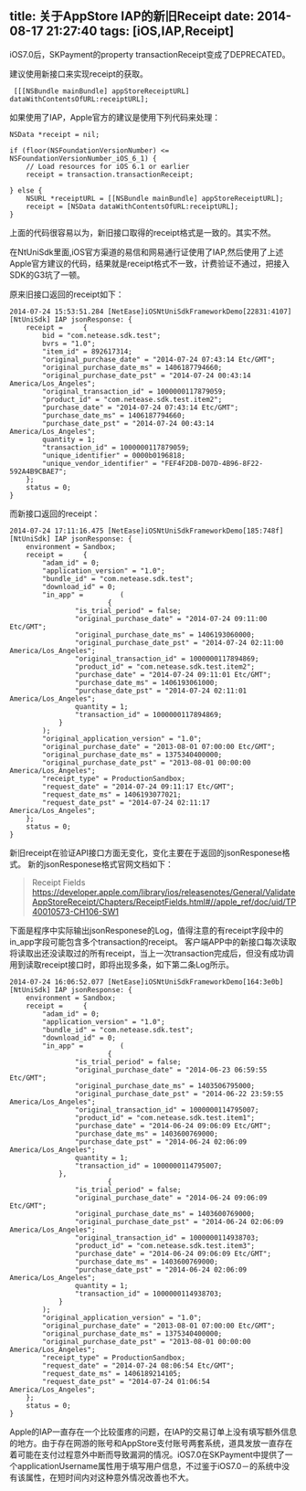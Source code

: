 title: 关于AppStore IAP的新旧Receipt 
date: 2014-08-17 21:27:40
tags: [iOS,IAP,Receipt]
---

iOS7.0后，SKPayment的property transactionReceipt变成了DEPRECATED。

建议使用新接口来实现receipt的获取。

	 [[[NSBundle mainBundle] appStoreReceiptURL] dataWithContentsOfURL:receiptURL];

如果使用了IAP，Apple官方的建议是使用下列代码来处理：

    NSData *receipt = nil;
    
    if (floor(NSFoundationVersionNumber) <= NSFoundationVersionNumber_iOS_6_1) {
        // Load resources for iOS 6.1 or earlier
        receipt = transaction.transactionReceipt;
        
    } else {
        NSURL *receiptURL = [[NSBundle mainBundle] appStoreReceiptURL];
        receipt = [NSData dataWithContentsOfURL:receiptURL];
    }

上面的代码很容易以为，新旧接口取得的receipt格式是一致的。其实不然。

 <!-- more --> 

在NtUniSdk里面,iOS官方渠道的易信和网易通行证使用了IAP,然后使用了上述Apple官方建议的代码，结果就是receipt格式不一致，计费验证不通过，把接入SDK的G3坑了一顿。

原来旧接口返回的receipt如下：

	2014-07-24 15:53:51.284 [NetEase]iOSNtUniSdkFrameworkDemo[22831:4107] [NtUniSdk] IAP jsonResponse: {
    	receipt =     {
        	bid = "com.netease.sdk.test";
        	bvrs = "1.0";
        	"item_id" = 892617314;
        	"original_purchase_date" = "2014-07-24 07:43:14 Etc/GMT";
        	"original_purchase_date_ms" = 1406187794660;
        	"original_purchase_date_pst" = "2014-07-24 00:43:14 America/Los_Angeles";
        	"original_transaction_id" = 1000000117879059;
        	"product_id" = "com.netease.sdk.test.item2";
        	"purchase_date" = "2014-07-24 07:43:14 Etc/GMT";
        	"purchase_date_ms" = 1406187794660;
        	"purchase_date_pst" = "2014-07-24 00:43:14 America/Los_Angeles";
        	quantity = 1;
        	"transaction_id" = 1000000117879059;
        	"unique_identifier" = 0000b0196818;
        	"unique_vendor_identifier" = "FEF4F2DB-D07D-4B96-8F22-592A4B9CBAE7";
    	};
    	status = 0;
	}

而新接口返回的receipt：

	2014-07-24 17:11:16.475 [NetEase]iOSNtUniSdkFrameworkDemo[185:748f] [NtUniSdk] IAP jsonResponse: {
    	environment = Sandbox;
    	receipt =     {
        	"adam_id" = 0;
        	"application_version" = "1.0";
        	"bundle_id" = "com.netease.sdk.test";
        	"download_id" = 0;
        	"in_app" =         (
                        	{
                	"is_trial_period" = false;
                	"original_purchase_date" = "2014-07-24 09:11:00 Etc/GMT";
                	"original_purchase_date_ms" = 1406193060000;
                	"original_purchase_date_pst" = "2014-07-24 02:11:00 America/Los_Angeles";
                	"original_transaction_id" = 1000000117894869;
                	"product_id" = "com.netease.sdk.test.item2";
                	"purchase_date" = "2014-07-24 09:11:01 Etc/GMT";
                	"purchase_date_ms" = 1406193061000;
                	"purchase_date_pst" = "2014-07-24 02:11:01 America/Los_Angeles";
                	quantity = 1;
                	"transaction_id" = 1000000117894869;
            	}
        	);
        	"original_application_version" = "1.0";
        	"original_purchase_date" = "2013-08-01 07:00:00 Etc/GMT";
        	"original_purchase_date_ms" = 1375340400000;
        	"original_purchase_date_pst" = "2013-08-01 00:00:00 America/Los_Angeles";
        	"receipt_type" = ProductionSandbox;
        	"request_date" = "2014-07-24 09:11:17 Etc/GMT";
        	"request_date_ms" = 1406193077021;
        	"request_date_pst" = "2014-07-24 02:11:17 America/Los_Angeles";
    	};
    	status = 0;
	}

新旧receipt在验证API接口方面无变化，变化主要在于返回的jsonResponese格式。
新的jsonResponese格式官网文档如下：
>Receipt Fields
>https://developer.apple.com/library/ios/releasenotes/General/ValidateAppStoreReceipt/Chapters/ReceiptFields.html#//apple_ref/doc/uid/TP40010573-CH106-SW1

下面是程序中实际输出jsonResponese的Log，值得注意的有receipt字段中的in_app字段可能包含多个transaction的receipt。
客户端APP中的新接口每次读取将读取出还没读取过的所有receipt，当上一次transaction完成后，但没有成功调用到读取receipt接口时，即将出现多条，如下第二条Log所示。

	2014-07-24 16:06:52.077 [NetEase]iOSNtUniSdkFrameworkDemo[164:3e0b] [NtUniSdk] IAP jsonResponse: {
    	environment = Sandbox;
    	receipt =     {
        	"adam_id" = 0;
        	"application_version" = "1.0";
        	"bundle_id" = "com.netease.sdk.test";
        	"download_id" = 0;
        	"in_app" =         (
            	            {
                	"is_trial_period" = false;
                	"original_purchase_date" = "2014-06-23 06:59:55 Etc/GMT";
                	"original_purchase_date_ms" = 1403506795000;
                	"original_purchase_date_pst" = "2014-06-22 23:59:55 America/Los_Angeles";
                	"original_transaction_id" = 1000000114795007;
                	"product_id" = "com.netease.sdk.test.item1";
                	"purchase_date" = "2014-06-24 09:06:09 Etc/GMT";
                	"purchase_date_ms" = 1403600769000;
                	"purchase_date_pst" = "2014-06-24 02:06:09 America/Los_Angeles";
                	quantity = 1;
                	"transaction_id" = 1000000114795007;
            	},
                	        {
                	"is_trial_period" = false;
                	"original_purchase_date" = "2014-06-24 09:06:09 Etc/GMT";
                	"original_purchase_date_ms" = 1403600769000;
                	"original_purchase_date_pst" = "2014-06-24 02:06:09 America/Los_Angeles";
                	"original_transaction_id" = 1000000114938703;
                	"product_id" = "com.netease.sdk.test.item3";
                	"purchase_date" = "2014-06-24 09:06:09 Etc/GMT";
                	"purchase_date_ms" = 1403600769000;
                	"purchase_date_pst" = "2014-06-24 02:06:09 America/Los_Angeles";
                	quantity = 1;
                	"transaction_id" = 1000000114938703;
            	}
        	);
        	"original_application_version" = "1.0";
        	"original_purchase_date" = "2013-08-01 07:00:00 Etc/GMT";
        	"original_purchase_date_ms" = 1375340400000;
        	"original_purchase_date_pst" = "2013-08-01 00:00:00 America/Los_Angeles";
        	"receipt_type" = ProductionSandbox;
        	"request_date" = "2014-07-24 08:06:54 Etc/GMT";
        	"request_date_ms" = 1406189214105;
        	"request_date_pst" = "2014-07-24 01:06:54 America/Los_Angeles";
   		};
    	status = 0;
	}

Apple的IAP一直存在一个比较蛋疼的问题，在IAP的交易订单上没有填写额外信息的地方。由于存在网游的账号和AppStore支付账号两套系统，道具发放一直存在着可能在支付过程意外中断而导致漏洞的情况。iOS7.0在SKPayment中提供了一个applicationUsername属性用于填写用户信息，不过鉴于iOS7.0－的系统中没有该属性，在短时间内对这种意外情况改善也不大。

